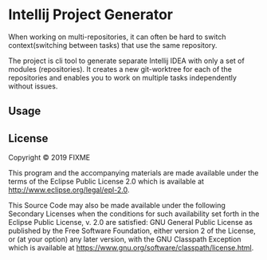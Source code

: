 # Intellij Project Generator 

When working on multi-repositories, it can often be hard to switch context(switching between tasks) that use the same repository.

The project is cli tool to generate separate Intellij IDEA with only a set of modules (repositories). It creates a new git-worktree
for each of the repositories and enables you to work on multiple tasks independently without issues. 

## Usage



## License

Copyright © 2019 FIXME

This program and the accompanying materials are made available under the
terms of the Eclipse Public License 2.0 which is available at
http://www.eclipse.org/legal/epl-2.0.

This Source Code may also be made available under the following Secondary
Licenses when the conditions for such availability set forth in the Eclipse
Public License, v. 2.0 are satisfied: GNU General Public License as published by
the Free Software Foundation, either version 2 of the License, or (at your
option) any later version, with the GNU Classpath Exception which is available
at https://www.gnu.org/software/classpath/license.html.
